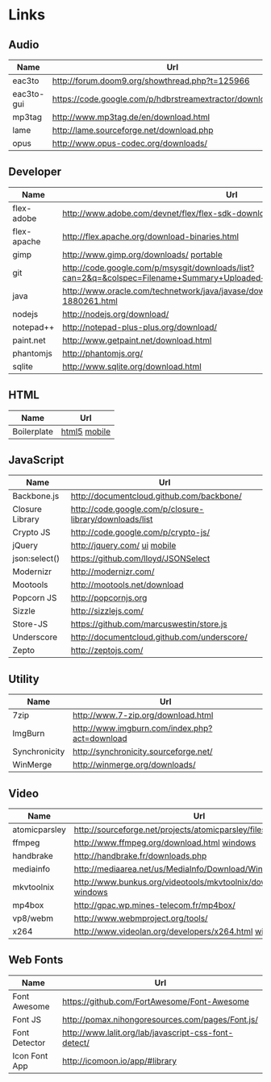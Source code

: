 Links
=====

## Audio
Name       | Url                                                          | Version
---        | ---                                                          | ---
eac3to     | http://forum.doom9.org/showthread.php?t=125966               | 3.2.7
eac3to-gui | https://code.google.com/p/hdbrstreamextractor/downloads/list | 0.8
mp3tag     | http://www.mp3tag.de/en/download.html                        | 2.66
lame       | http://lame.sourceforge.net/download.php                     | 3.99
opus       | http://www.opus-codec.org/downloads/                         | 0.1.9

## Developer
Name         | Url
----         | ---
flex-adobe   | http://www.adobe.com/devnet/flex/flex-sdk-download.html
flex-apache  | http://flex.apache.org/download-binaries.html
gimp         | http://www.gimp.org/downloads/ [portable](http://portableapps.com/apps/graphics_pictures/gimp_portable)
git          | http://code.google.com/p/msysgit/downloads/list?can=2&q=&colspec=Filename+Summary+Uploaded+ReleaseDate+Size+DownloadCount
java         | http://www.oracle.com/technetwork/java/javase/downloads/jre7-downloads-1880261.html
nodejs       | http://nodejs.org/download/
notepad++    | http://notepad-plus-plus.org/download/
paint.net    | http://www.getpaint.net/download.html
phantomjs    | http://phantomjs.org/
sqlite       | http://www.sqlite.org/download.html

## HTML
Name        | Url
----        | ---
Boilerplate | [html5](http://html5boilerplate.com) [mobile](http://html5boilerplate.com/mobile)

## JavaScript
Name | Url
---- | ---
Backbone.js     | http://documentcloud.github.com/backbone/
Closure Library | http://code.google.com/p/closure-library/downloads/list
Crypto JS       | http://code.google.com/p/crypto-js/
jQuery          | http://jquery.com/ [ui](http://jqueryui.com/) [mobile](http://jquerymobile.com/)
json:select()   | https://github.com/lloyd/JSONSelect
Modernizr       | http://modernizr.com/
Mootools        | http://mootools.net/download
Popcorn JS      | http://popcornjs.org
Sizzle          | http://sizzlejs.com/
Store-JS        | https://github.com/marcuswestin/store.js
Underscore      | http://documentcloud.github.com/underscore/
Zepto           | http://zeptojs.com/

## Utility
Name          | Url
----          | ---
7zip          | http://www.7-zip.org/download.html
ImgBurn       | http://www.imgburn.com/index.php?act=download
Synchronicity | http://synchronicity.sourceforge.net/
WinMerge      | http://winmerge.org/downloads/

## Video
Name          | Url
----          | ---
atomicparsley | http://sourceforge.net/projects/atomicparsley/files/atomicparsley/
ffmpeg        | http://www.ffmpeg.org/download.html [windows](http://ffmpeg.zeranoe.com/builds/)
handbrake     | http://handbrake.fr/downloads.php
mediainfo     | http://mediaarea.net/us/MediaInfo/Download/Windows
mkvtoolnix    | http://www.bunkus.org/videotools/mkvtoolnix/downloads.html [windows](http://www.fosshub.com/MKVToolNix.html)
mp4box        | http://gpac.wp.mines-telecom.fr/mp4box/
vp8/webm      | http://www.webmproject.org/tools/
x264          | http://www.videolan.org/developers/x264.html [win32](http://download.videolan.org/pub/videolan/x264/binaries/win32/) [win64](http://download.videolan.org/pub/videolan/x264/binaries/win64/)

## Web Fonts
Name          | Url
----          | ---
Font Awesome  | https://github.com/FortAwesome/Font-Awesome
Font JS       | http://pomax.nihongoresources.com/pages/Font.js/
Font Detector | http://www.lalit.org/lab/javascript-css-font-detect/
Icon Font App | http://icomoon.io/app/#library

